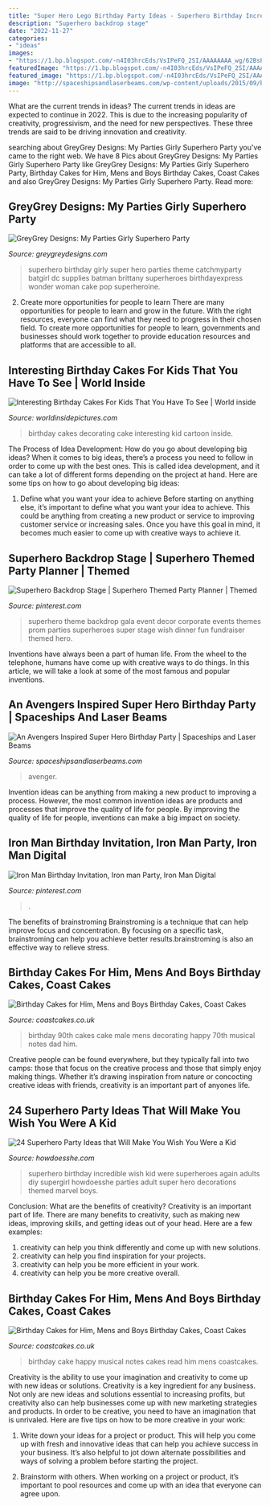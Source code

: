 ```yaml
---
title: "Super Hero Lego Birthday Party Ideas - Superhero Birthday Incredible Wish Kid Were Superheroes Again Adults Diy Supergirl Howdoesshe Parties Adult Super Hero Decorations Themed Marvel Boys"
description: "Superhero backdrop stage"
date: "2022-11-27"
categories:
- "ideas"
images:
- "https://1.bp.blogspot.com/-n4I03hrcEds/VsIPeFQ_2SI/AAAAAAAA_wg/62BsPZKlZG0/s1600/DSC_8047.jpg"
featuredImage: "https://1.bp.blogspot.com/-n4I03hrcEds/VsIPeFQ_2SI/AAAAAAAA_wg/62BsPZKlZG0/s1600/DSC_8047.jpg"
featured_image: "https://1.bp.blogspot.com/-n4I03hrcEds/VsIPeFQ_2SI/AAAAAAAA_wg/62BsPZKlZG0/s1600/DSC_8047.jpg"
image: "http://spaceshipsandlaserbeams.com/wp-content/uploads/2015/09/boys-superhero-birthday-party-ideas-1.jpg"
---
```



What are the current trends in ideas?
The current trends in ideas are expected to continue in 2022. This is due to the increasing popularity of creativity, progressivism, and the need for new perspectives. These three trends are said to be driving innovation and creativity.

	

		
searching about GreyGrey Designs: My Parties Girly Superhero Party you've came to the right web. We have 8 Pics about GreyGrey Designs: My Parties Girly Superhero Party like GreyGrey Designs: My Parties Girly Superhero Party, Birthday Cakes for Him, Mens and Boys Birthday Cakes, Coast Cakes and also GreyGrey Designs: My Parties Girly Superhero Party. Read more:
		
    
## GreyGrey Designs: My Parties Girly Superhero Party

<img loading=lazy src="https://1.bp.blogspot.com/-n4I03hrcEds/VsIPeFQ_2SI/AAAAAAAA_wg/62BsPZKlZG0/s1600/DSC_8047.jpg" onerror="this.onerror=null;this.src='https://tse4.mm.bing.net/th?id=OIP.Nr5i_bGgr9xNwoaf7ILeewHaLH&amp;pid=15.1';" alt="GreyGrey Designs: My Parties Girly Superhero Party">

_Source: greygreydesigns.com_

>superhero birthday girly super hero parties theme catchmyparty batgirl dc supplies batman brittany superheroes birthdayexpress wonder woman cake pop superheroine. 

	

2) Create more opportunities for people to learn
There are many opportunities for people to learn and grow in the future. With the right resources, everyone can find what they need to progress in their chosen field. To create more opportunities for people to learn, governments and businesses should work together to provide education resources and platforms that are accessible to all.

    
## Interesting Birthday Cakes For Kids That You Have To See | World Inside

<img loading=lazy src="https://worldinsidepictures.com/wp-content/uploads/2018/10/cake-decorating-ideas-for-kids-beautiful-crayon-cake-and-other-great-cake-ideas-of-cake-decorating-ideas-for-kids.jpg" onerror="this.onerror=null;this.src='https://tse2.mm.bing.net/th?id=OIP.b7p-xw5arwf8lw2K6x2MFQHaJ5&amp;pid=15.1';" alt="Interesting Birthday Cakes For Kids That You Have To See | World inside">

_Source: worldinsidepictures.com_

>birthday cakes decorating cake interesting kid cartoon inside. 

	

The Process of Idea Development: How do you go about developing big ideas?
When it comes to big ideas, there’s a process you need to follow in order to come up with the best ones. This is called idea development, and it can take a lot of different forms depending on the project at hand. Here are some tips on how to go about developing big ideas:
1. Define what you want your idea to achieve 
Before starting on anything else, it’s important to define what you want your idea to achieve. This could be anything from creating a new product or service to improving customer service or increasing sales. Once you have this goal in mind, it becomes much easier to come up with creative ways to achieve it.

    
## Superhero Backdrop Stage | Superhero Themed Party Planner | Themed

<img loading=lazy src="https://s-media-cache-ak0.pinimg.com/736x/44/c7/de/44c7dea309a700dcd1d9c7fcaf17c17b--superhero-backdrop-superhero-city.jpg" onerror="this.onerror=null;this.src='https://tse2.mm.bing.net/th?id=OIP.hwV5BXZUbtenzXEGM4fQXQHaE8&amp;pid=15.1';" alt="Superhero Backdrop Stage | Superhero Themed Party Planner | Themed">

_Source: pinterest.com_

>superhero theme backdrop gala event decor corporate events themes prom parties superheroes super stage wish dinner fun fundraiser themed hero. 

	

Inventions have always been a part of human life. From the wheel to the telephone, humans have come up with creative ways to do things. In this article, we will take a look at some of the most famous and popular inventions.

    
## An Avengers Inspired Super Hero Birthday Party | Spaceships And Laser Beams

<img loading=lazy src="http://spaceshipsandlaserbeams.com/wp-content/uploads/2015/09/boys-superhero-birthday-party-ideas-1.jpg" onerror="this.onerror=null;this.src='https://tse2.mm.bing.net/th?id=OIP.Mcohrdo9697WB3yJiTz5NAHaLH&amp;pid=15.1';" alt="An Avengers Inspired Super Hero Birthday Party | Spaceships and Laser Beams">

_Source: spaceshipsandlaserbeams.com_

>avenger. 

	

Invention ideas can be anything from making a new product to improving a process. However, the most common invention ideas are products and processes that improve the quality of life for people. By improving the quality of life for people, inventions can make a big impact on society.

    
## Iron Man Birthday Invitation, Iron Man Party, Iron Man Digital

<img loading=lazy src="https://i.pinimg.com/736x/56/75/54/567554d486ab966558168950826b73ee.jpg" onerror="this.onerror=null;this.src='https://tse2.mm.bing.net/th?id=OIP.hfI2F8oiN0nLomjbxNwS5QHaKX&amp;pid=15.1';" alt="Iron Man Birthday Invitation, Iron man Party, Iron Man Digital">

_Source: pinterest.com_

>. 

	

The benefits of brainstroming
Brainstroming is a technique that can help improve focus and concentration. By focusing on a specific task, brainstroming can help you achieve better results.brainstroming is also an effective way to relieve stress.

    
## Birthday Cakes For Him, Mens And Boys Birthday Cakes, Coast Cakes

<img loading=lazy src="https://coastcakes.co.uk/wp-content/uploads/2013/11/Picture-35774s.jpg" onerror="this.onerror=null;this.src='https://tse3.mm.bing.net/th?id=OIP.08GDLbaN217wDJU2zSEuxAHaKl&amp;pid=15.1';" alt="Birthday Cakes for Him, Mens and Boys Birthday Cakes, Coast Cakes">

_Source: coastcakes.co.uk_

>birthday 90th cakes cake male mens decorating happy 70th musical notes dad him. 

	

Creative people can be found everywhere, but they typically fall into two camps: those that focus on the creative process and those that simply enjoy making things. Whether it’s drawing inspiration from nature or concocting creative ideas with friends, creativity is an important part of anyones life.

    
## 24 Superhero Party Ideas That Will Make You Wish You Were A Kid

<img loading=lazy src="https://howdoesshe.com/wp-content/uploads/2016/02/Superhero-party-ideas.jpg" onerror="this.onerror=null;this.src='https://tse4.mm.bing.net/th?id=OIP.2vJNDWrY949XNOr9q35j0wHaLH&amp;pid=15.1';" alt="24 Superhero Party Ideas that Will Make You Wish You Were a Kid">

_Source: howdoesshe.com_

>superhero birthday incredible wish kid were superheroes again adults diy supergirl howdoesshe parties adult super hero decorations themed marvel boys. 

	

Conclusion: What are the benefits of creativity?
Creativity is an important part of life. There are many benefits to creativity, such as making new ideas, improving skills, and getting ideas out of your head. Here are a few examples: 
1. creativity can help you think differently and come up with new solutions.
2. creativity can help you find inspiration for your projects.
3. creativity can help you be more efficient in your work.
4. creativity can help you be more creative overall.

    
## Birthday Cakes For Him, Mens And Boys Birthday Cakes, Coast Cakes

<img loading=lazy src="http://www.coastcakes.co.uk/wp-content/uploads/2013/11/Picture-302s-1.jpg" onerror="this.onerror=null;this.src='https://tse4.mm.bing.net/th?id=OIP.43kupe4iVgSCu8DeHQ52JAHaKd&amp;pid=15.1';" alt="Birthday Cakes for Him, Mens and Boys Birthday Cakes, Coast Cakes">

_Source: coastcakes.co.uk_

>birthday cake happy musical notes cakes read him mens coastcakes. 

	

Creativity is the ability to use your imagination and creativity to come up with new ideas or solutions.
Creativity is a key ingredient for any business. Not only are new ideas and solutions essential to increasing profits, but creativity also can help businesses come up with new marketing strategies and products. In order to be creative, you need to have an imagination that is unrivaled. Here are five tips on how to be more creative in your work: 
1. Write down your ideas for a project or product. This will help you come up with fresh and innovative ideas that can help you achieve success in your business. It’s also helpful to jot down alternate possibilities and ways of solving a problem before starting the project. 

2. Brainstorm with others. When working on a project or product, it’s important to pool resources and come up with an idea that everyone can agree upon.

